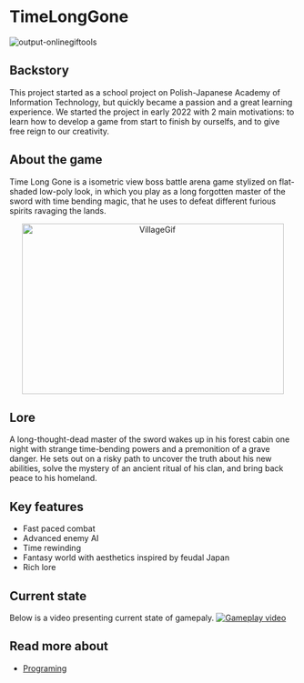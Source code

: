 # TimeLongGone

![output-onlinegiftools](https://user-images.githubusercontent.com/36763441/223860330-01de2bf4-ec13-4fd3-9497-aecaad3fdfbf.gif)

## Backstory
This project started as a school project on Polish-Japanese Academy of Information Technology, but quickly became a passion and a great learning experience. We started the project in early 2022 with 2 main motivations: to learn how to develop a game from start to finish by ourselfs, and to give free reign to our creativity.

## About the game
Time Long Gone is a isometric view boss battle arena game stylized on flat-shaded low-poly look, in which you play as a long forgotten master of the sword with time bending magic, that he uses to defeat different furious spirits ravaging the lands.

<p align="center">
  <img width="460" height="300" src="https://user-images.githubusercontent.com/36763441/223860547-44f3d616-c33f-4e16-96e4-42ee40ce3269.gif" alt="VillageGif">
</p>

## Lore
A long-thought-dead master of the sword wakes up in his forest cabin one night with strange time-bending powers and a premonition of a grave danger. He sets out on a risky path to uncover the truth about his new abilities, solve the mystery of an ancient ritual of his clan, and bring back peace to his homeland.

## Key features
* Fast paced combat
* Advanced enemy AI
* Time rewinding
* Fantasy world with aesthetics inspired by feudal Japan
* Rich lore

## Current state
Below is a video presenting current state of gamepaly.
[![Gameplay video](https://user-images.githubusercontent.com/36763441/223861264-55ccc756-0725-4d78-812f-39eda5b5cd8d.png)](https://drive.google.com/file/d/1jC1iEtWyF_OtkVgl4lF28J1pPuDTamj8/view?usp=share_link)

## Read more about
* [Programing](https://github.com/JanK141/TimeLongGone/blob/dev/Programing.md)
